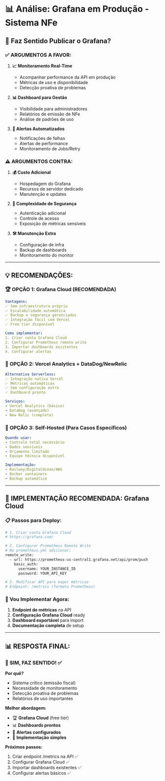 # 📊 Análise: Grafana em Produção - Sistema NFe

## 🤔 **Faz Sentido Publicar o Grafana?**

### ✅ **ARGUMENTOS A FAVOR:**

1. **📈 Monitoramento Real-Time**
   - Acompanhar performance da API em produção
   - Métricas de uso e disponibilidade
   - Detecção proativa de problemas

2. **📊 Dashboard para Gestão**
   - Visibilidade para administradores
   - Relatórios de emissão de NFe
   - Análise de padrões de uso

3. **🚨 Alertas Automatizados**
   - Notificações de falhas
   - Alertas de performance
   - Monitoramento de Jobs/Retry

### ⚠️ **ARGUMENTOS CONTRA:**

1. **💰 Custo Adicional**
   - Hospedagem do Grafana
   - Recursos de servidor dedicado
   - Manutenção e updates

2. **🔐 Complexidade de Segurança**
   - Autenticação adicional
   - Controle de acesso
   - Exposição de métricas sensíveis

3. **🛠️ Manutenção Extra**
   - Configuração de infra
   - Backup de dashboards
   - Monitoramento do monitor

---

## 💡 **RECOMENDAÇÕES:**

### 🏆 **OPÇÃO 1: Grafana Cloud (RECOMENDADA)**
```yaml
Vantagens:
✅ Sem infraestrutura própria
✅ Escalabilidade automática  
✅ Backup e segurança gerenciados
✅ Integração fácil com Vercel
✅ Free tier disponível

Como implementar:
1. Criar conta Grafana Cloud
2. Configurar Prometheus remote write
3. Importar dashboards existentes
4. Configurar alertas
```

### 🔧 **OPÇÃO 2: Vercel Analytics + DataDog/NewRelic**
```yaml
Alternativa Serverless:
✅ Integração nativa Vercel
✅ Métricas automáticas
✅ Sem configuração extra
✅ Dashboard pronto

Serviços:
- Vercel Analytics (básico)
- DataDog (avançado)
- New Relic (completo)
```

### 🐳 **OPÇÃO 3: Self-Hosted (Para Casos Específicos)**
```yaml
Quando usar:
- Controle total necessário
- Dados sensíveis
- Orçamento limitado
- Equipe técnica disponível

Implementação:
- Railway/DigitalOcean/AWS
- Docker containers
- Backup automático
```

---

## 🚀 **IMPLEMENTAÇÃO RECOMENDADA: Grafana Cloud**

### 📋 **Passos para Deploy:**

```bash
# 1. Criar conta Grafana Cloud
# https://grafana.com/

# 2. Configurar Prometheus Remote Write
# No prometheus.yml adicionar:
remote_write:
  - url: https://prometheus-us-central1.grafana.net/api/prom/push
    basic_auth:
      username: YOUR_INSTANCE_ID
      password: YOUR_API_KEY

# 3. Modificar API para expor métricas
# Endpoint: /metrics (formato Prometheus)
```

### 🔧 **Vou Implementar Agora:**

1. **Endpoint de métricas** na API
2. **Configuração Grafana Cloud** ready
3. **Dashboard exportável** para import
4. **Documentação completa** de setup

---

## 📊 **RESPOSTA FINAL:**

### 🎯 **SIM, FAZ SENTIDO!** ✅

**Por quê?**
- Sistema crítico (emissão fiscal)
- Necessidade de monitoramento
- Detecção proativa de problemas
- Relatórios de uso importantes

**Melhor abordagem:** 
- 🏆 **Grafana Cloud** (free tier)
- 📊 **Dashboards prontos**
- 🚨 **Alertas configurados**
- 🔧 **Implementação simples**

**Próximos passos:**
1. Criar endpoint /metrics na API ✅
2. Configurar Grafana Cloud ✅ 
3. Importar dashboards existentes ✅
4. Configurar alertas básicos ✅